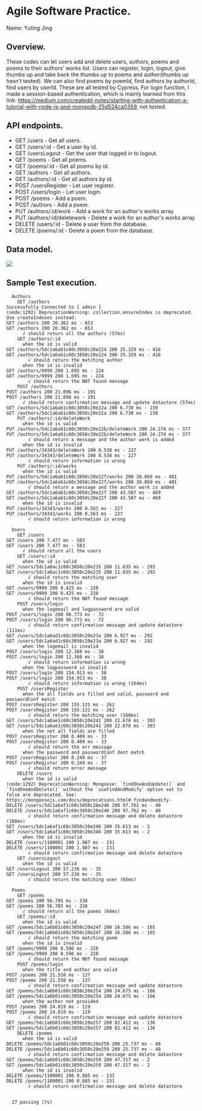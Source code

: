 # Agile Software Practice.

Name: Yuting Jing

## Overview.

These codes can let users add and delete users, authors, poems and poems to their authors' works list. Users can register, login, logout, give thumbs up and take back the thumbs up to poems and author(thumbs up hasn't tested). We can also find poems by poemId, find authors by authorId, find users by userId. These are all tested by Cypress.
For login function, I made a session-based authentication, which is mainly learned from this link: https://medium.com/createdd-notes/starting-with-authentication-a-tutorial-with-node-js-and-mongodb-25d524ca0359, not tested.

## API endpoints.

 + GET /users - Get all users.
 + GET /users/:id - Get a user by id.
 + GET /usersLogout - Get the user that logged in to logout.
 + GET /poems - Get all poems.
 + GET /poems/:id - Get all poems by id.
 + GET /authors - Get all authors.
 + GET /authors/:id - Get all authors by id.
 + POST /usersRegister - Let user register.
 + POST /users/login - Let user login.
 + POST /poems - Add a poem.
 + POST /authors - Add a poem.
 + PUT /authors/:id/work - Add a work for an author's works array
 + PUT /authors/:id/deletework - Delete a work for an author's works array
 + DELETE /users/:id - Delete a user from the database.
 + DELETE /poems/:id - Delete a poem from the database.


## Data model.


![][datamodel]


## Sample Test execution.

~~~
  Authors
    GET /authors
Successfully Connected to [ admin ]
(node:1292) DeprecationWarning: collection.ensureIndex is deprecated. Use createIndexes instead.
GET /authors 200 20.362 ms - 653
GET /authors 200 20.362 ms - 653
      √ should return all the authors (57ms)
    GET /authors/:id
      when the id is valid
GET /authors/5dc1a6ab1c60c3050c20e224 200 25.329 ms - 416
GET /authors/5dc1a6ab1c60c3050c20e224 200 25.329 ms - 416
        √ should return the matching author
      when the id is invalid
GET /authors/9999 200 1.695 ms - 224
GET /authors/9999 200 1.695 ms - 224
        √ should return the NOT found message
    POST /authors
POST /authors 200 21.096 ms - 191
POST /authors 200 21.096 ms - 191
      √ should return confirmation message and update datastore (57ms)
GET /authors/5dc1a6ab1c60c3050c20e22a 200 6.730 ms - 230
GET /authors/5dc1a6ab1c60c3050c20e22a 200 6.730 ms - 230
    PUT /authors/:id/deleteWork
      when the id is valid
PUT /authors/5dc1a6ab1c60c3050c20e22b/deleteWork 200 24.274 ms - 377
PUT /authors/5dc1a6ab1c60c3050c20e22b/deleteWork 200 24.274 ms - 377
        √ should return a message and the author work is added
      when the id is invalid
PUT /authors/34343/deleteWork 200 0.538 ms - 227
PUT /authors/34343/deleteWork 200 0.538 ms - 227
        √ should return information is wrong
    PUT /authors/:id/works
      when the id is valid
PUT /authors/5dc1a6ab1c60c3050c20e22f/works 200 30.869 ms - 401
PUT /authors/5dc1a6ab1c60c3050c20e22f/works 200 30.869 ms - 401
        √ should return a message and the author work is added
GET /authors/5dc1a6ab1c60c3050c20e22f 200 43.587 ms - 469
GET /authors/5dc1a6ab1c60c3050c20e22f 200 43.587 ms - 469
      when the id is invalid
PUT /authors/34343/works 200 0.563 ms - 227
PUT /authors/34343/works 200 0.563 ms - 227
        √ should return information is wrong

  Users
    GET /users
GET /users 200 7.477 ms - 583
GET /users 200 7.477 ms - 583
      √ should return all the users
    GET /users/:id
      when the id is valid
GET /users/5dc1a6ac1c60c3050c20e235 200 11.035 ms - 293
GET /users/5dc1a6ac1c60c3050c20e235 200 11.035 ms - 293
        √ should return the matching user
      when the id is invalid
GET /users/9999 200 0.425 ms - 220
GET /users/9999 200 0.425 ms - 220
        √ should return the NOT found message
    POST /users/login
      when the logemail and logpassword are valid
POST /users/login 200 96.773 ms - 72
POST /users/login 200 96.773 ms - 72
        √ should return confirmation message and update datastore (111ms)
GET /users/5dc1a6ad1c60c3050c20e23a 200 6.927 ms - 292
GET /users/5dc1a6ad1c60c3050c20e23a 200 6.927 ms - 292
      when the logemail is invalid
POST /users/login 200 12.360 ms - 38
POST /users/login 200 12.360 ms - 38
        √ should return information is wrong
      when the logpassword is invalid
POST /users/login 200 154.913 ms - 38
POST /users/login 200 154.913 ms - 38
        √ should return information is wrong (164ms)
    POST /usersRegister
      when the all fields are filled and valid, password and passwordConf match
POST /usersRegister 200 155.131 ms - 262
POST /usersRegister 200 155.131 ms - 262
        √ should return the matching user (168ms)
GET /users/5dc1a6ae1c60c3050c20e241 200 22.678 ms - 303
GET /users/5dc1a6ae1c60c3050c20e241 200 22.678 ms - 303
      when the not all fields are filled
POST /usersRegister 200 0.409 ms - 33
POST /usersRegister 200 0.409 ms - 33
        √ should return the err message
      when the password and passwordConf dont match
POST /usersRegister 200 0.249 ms - 37
POST /usersRegister 200 0.249 ms - 37
        √ should return error message
    DELETE /users
      when the id is valid
(node:1292) DeprecationWarning: Mongoose: `findOneAndUpdate()` and `findOneAndDelete()` without the `useFindAndModify` option set to false are deprecated. See: https://mongoosejs.com/docs/deprecations.html#-findandmodify-
DELETE /users/5dc1a6af1c60c3050c20e246 200 97.762 ms - 40
DELETE /users/5dc1a6af1c60c3050c20e246 200 97.762 ms - 40
        √ should return confirmation message and delete datastore (108ms)
GET /users/5dc1a6af1c60c3050c20e246 200 35.613 ms - 2
GET /users/5dc1a6af1c60c3050c20e246 200 35.613 ms - 2
      when the id is invalid
DELETE /users/1100001 200 1.987 ms - 231
DELETE /users/1100001 200 1.987 ms - 231
        √ should return confirmation message and delete datastore
    GET /usersLogout
      when the id is valid
GET /usersLogout 200 57.236 ms - 35
GET /usersLogout 200 57.236 ms - 35
        √ should return the matching user (65ms)

  Poems
    GET /poems
GET /poems 200 56.705 ms - 338
GET /poems 200 56.705 ms - 338
      √ should return all the poems (64ms)
    GET /poems/:id
      when the id is valid
GET /poems/5dc1a6b01c60c3050c20e24f 200 16.586 ms - 165
GET /poems/5dc1a6b01c60c3050c20e24f 200 16.586 ms - 165
        √ should return the matching poem
      when the id is invalid
GET /poems/9999 200 0.596 ms - 220
GET /poems/9999 200 0.596 ms - 220
        √ should return the NOT found message
    POST /poems/login
      when the title and author are valid
POST /poems 200 21.558 ms - 137
POST /poems 200 21.558 ms - 137
        √ should return confirmation message and update datastore
GET /poems/5dc1a6b01c60c3050c20e254 200 24.675 ms - 166
GET /poems/5dc1a6b01c60c3050c20e254 200 24.675 ms - 166
      when the author not provided
POST /poems 200 24.019 ms - 119
POST /poems 200 24.019 ms - 119
        √ should return confirmation message and update datastore
GET /poems/5dc1a6b01c60c3050c20e257 200 82.412 ms - 136
GET /poems/5dc1a6b01c60c3050c20e257 200 82.412 ms - 136
    DELETE /poems
      when the id is valid
DELETE /poems/5dc1a6b01c60c3050c20e259 200 25.737 ms - 40
DELETE /poems/5dc1a6b01c60c3050c20e259 200 25.737 ms - 40
        √ should return confirmation message and delete datastore
GET /poems/5dc1a6b01c60c3050c20e259 200 47.317 ms - 2
GET /poems/5dc1a6b01c60c3050c20e259 200 47.317 ms - 2
      when the id is invalid
DELETE /poems/1100001 200 0.885 ms - 231
DELETE /poems/1100001 200 0.885 ms - 231
        √ should return confirmation message and delete datastore


  27 passing (7s)
~~~



[datamodel]: ./img/data_model.png
